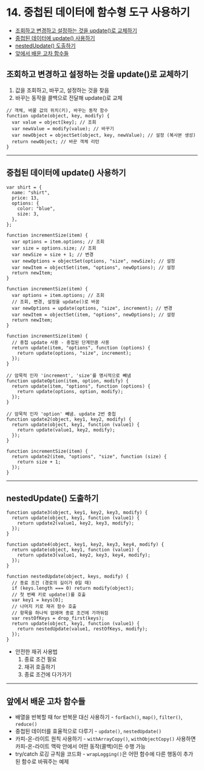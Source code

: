 # 14. 중첩된 데이터에 함수형 도구 사용하기

- [조회하고 변경하고 설정하는 것을 update()로 교체하기](#조회하고-변경하고-설정하는-것을-update로-교체하기)
- [중첩된 데이터에 update() 사용하기](#중첩된-데이터에-update-사용하기)
- [nestedUpdate() 도출하기](#nestedupdate-도출하기)
- [앞에서 배운 고차 함수들](#앞에서-배운-고차-함수들)

## 조회하고 변경하고 설정하는 것을 update()로 교체하기

1. 값을 조회하고, 바꾸고, 설정하는 것을 찾음
2. 바꾸는 동작을 콜백으로 전달해 update()로 교체

```tsx
// 객체, 바꿀 값의 위치(키), 바꾸는 동작 함수
function update(object, key, modify) {
  var value = object[key]; // 조회
  var newValue = modify(value); // 바꾸기
  var newObject = objectSet(object, key, newValue); // 설정 (복사본 생성)
  return newObject; // 바꾼 객체 리턴
}
```

---

## 중첩된 데이터에 update() 사용하기

```tsx
var shirt = {
  name: "shirt",
  price: 13,
  options: {
    color: "blue",
    size: 3,
  },
};
```

```tsx
function incrementSize(item) {
  var options = item.options; // 조회
  var size = options.size; // 조회
  var newSize = size + 1; // 변경
  var newOptions = objectSet(options, "size", newSize); // 설정
  var newItem = objectSet(item, "options", newOptions); // 설정
  return newItem;
}
```

```tsx
function incrementSize(item) {
  var options = item.options; // 조회
  // 조회, 변경, 설정을 update()로 바꿈
  var newOptions = update(options, "size", increment); // 변경
  var newItem = objectSet(item, "options", newOptions); // 설정
  return newItem;
}
```

```tsx
function incrementSize(item) {
  // 중첩 update 사용 - 중첩된 단계만큼 사용
  return update(item, "options", function (options) {
    return update(options, "size", increment);
  });
}
```

```tsx
// 암묵적 인자 'increment', 'size'를 명시적으로 빼냄
function updateOption(item, option, modify) {
  return update(item, "options", function (options) {
    return update(options, option, modify);
  });
}

// 암묵적 인자 'option' 빼냄. update 2번 중첩
function update2(object, key1, key2, modify) {
  return update(object, key1, function (value1) {
    return update(value1, key2, modify);
  });
}
```

```tsx
function incrementSize(item) {
  return update2(item, "options", "size", function (size) {
    return size + 1;
  });
}
```

---

## nestedUpdate() 도출하기

```tsx
function update3(object, key1, key2, key3, modify) {
  return update(object, key1, function (value1) {
    return update2(value1, key2, key3, modify);
  });
}

function update4(object, key1, key2, key3, key4, modify) {
  return update(object, key1, function (value1) {
    return update3(value1, key2, key3, key4, modify);
  });
}
```

```tsx
function nestedUpdate(object, keys, modify) {
  // 종료 조건 (경로의 길이가 0일 때)
  if (keys.length === 0) return modify(object);
  // 첫 번째 키로 update()를 호출
  var key1 = keys[0];
  // 나머지 키로 재귀 함수 호출
  // 항목을 하나씩 없애며 종료 조건에 가까워짐
  var restOfKeys = drop_first(keys);
  return update(object, key1, function (value1) {
    return nestedUpdate(value1, restOfKeys, modify);
  });
}
```

- 안전한 재귀 사용법
  1. 종료 조건 필요
  2. 재귀 호출하기
  3. 종료 조건에 다가가기

---

## 앞에서 배운 고차 함수들

- 배열을 반복할 때 for 반복문 대신 사용하기 - `forEach()`, `map()`, `filter()`, `reduce()`
- 중첩된 데이터를 효율적으로 다루기 - `update()`, `nestedUpdate()`
- 카피-온-라이트 원칙 사용하기 - `withArrayCopy()`, `withObjectCopy()` 사용하면 카피-온-라이트 맥락 안에서 어떤 동작(콜백)이든 수행 가능
- try/catch 로깅 규칙을 코드화 - `wrapLogging()`은 어떤 함수에 다른 행동이 추가된 함수로 바꿔주는 예제
